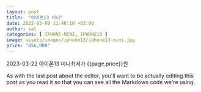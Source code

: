 ```yaml
---
layout: post
title:  "아이폰13 미니"
date: 2022-03-09 11:46:10 +03:00
author: sal
categories: [ IPHONE-MINI, IPHONE13 ]
image: assets/images/iphone13/iphone13-mini.jpg
price: "856,000"
---
```

2023-03-22 아이폰13 미니최저가 {{page.price}}원

As with the last post about the editor, you'll want to be actually editing this post as you read it so that you can see all the Markdown code we're using.